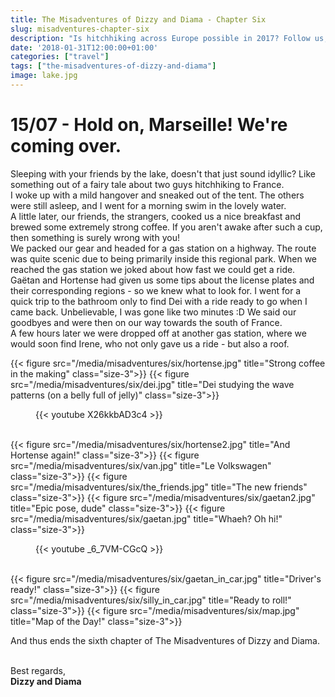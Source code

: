 ```yaml
---
title: The Misadventures of Dizzy and Diama - Chapter Six
slug: misadventures-chapter-six
description: "Is hitchhiking across Europe possible in 2017? Follow us, and find out!"
date: '2018-01-31T12:00:00+01:00'
categories: ["travel"]
tags: ["the-misadventures-of-dizzy-and-diama"]
image: lake.jpg
---
```


# 15/07 - Hold on, Marseille! We're coming over.
Sleeping with your friends by the lake, doesn't that just sound idyllic? Like something out of a fairy tale about two guys hitchhiking to France.<br />
I woke up with a mild hangover and sneaked out of the tent. The others were still asleep, and I went for a morning swim in the lovely water. <br />
A little later, our friends, the strangers, cooked us a nice breakfast and brewed some extremely strong coffee. If you aren't awake after such a cup, then something is surely wrong with you!<br /> 
We packed our gear and headed for a gas station on a highway. The route was quite scenic due to being primarily inside this regional park. When we reached the gas station we joked about how fast we could get a ride. Gaëtan and Hortense had given us some tips about the license plates and their corresponding regions - so we knew what to look for. I went for a quick trip to the bathroom only to find Dei with a ride ready to go when I came back. Unbelievable, I was gone like two minutes :D We said our goodbyes and were then on our way towards the south of France. <br />
A few hours later we were dropped off at another gas station, where we would soon find Irene, who not only gave us a ride - but also a roof.


{{< figure src="/media/misadventures/six/hortense.jpg" title="Strong coffee in the making" class="size-3">}}
{{< figure src="/media/misadventures/six/dei.jpg" title="Dei studying the wave patterns (on a belly full of jelly)" class="size-3">}}
<figure class="size-3">
    {{< youtube X26kkbAD3c4 >}}
</figure>
<br />
{{< figure src="/media/misadventures/six/hortense2.jpg" title="And Hortense again!" class="size-3">}}
{{< figure src="/media/misadventures/six/van.jpg" title="Le Volkswagen" class="size-3">}}
{{< figure src="/media/misadventures/six/the_friends.jpg" title="The new friends" class="size-3">}}
{{< figure src="/media/misadventures/six/gaetan2.jpg" title="Epic pose, dude" class="size-3">}}
{{< figure src="/media/misadventures/six/gaetan.jpg" title="Whaeh? Oh hi!" class="size-3">}}
<figure class="size-3">
    {{< youtube _6_7VM-CGcQ >}}
</figure>
<br />
{{< figure src="/media/misadventures/six/gaetan_in_car.jpg" title="Driver's ready!" class="size-3">}}
{{< figure src="/media/misadventures/six/silly_in_car.jpg" title="Ready to roll!" class="size-3">}}
{{< figure src="/media/misadventures/six/map.jpg" title="Map of the Day!" class="size-3">}}


And thus ends the sixth chapter of The Misadventures of Dizzy and Diama. 
<br /><br />

Best regards,<br />**Dizzy and Diama**

